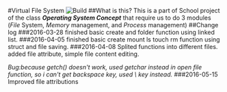 #Virtual File System
![Build](https://img.shields.io/appveyor/ci/gruntjs/grunt/master.svg?style=flat)
##What is this?
This is a part of School project of the class ***Operating System Concept*** that require us to do 3 modules (*File* System, *Memory* management, and *Process* management)
##Change log
###2016-03-28
finished basic create and folder function using linked list.
###2016-04-05
finished basic create mount ls touch rm function using struct and file saving.
###2016-04-08
Splited functions into different files.
added file attribute, simple file content editing.

*Bug:because getch() doesn't work, used getchar instead in open file function, so i can't get backspace key, used \ key instead.*
###2016-05-15
Improved file attributions